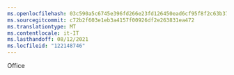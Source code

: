 ```yaml
---
ms.openlocfilehash: 03c590a5c6745e396fd266e23fd126450ead6cf95f8f2c63b371633e8d061cc0
ms.sourcegitcommit: c72b2f603e1eb3a4157f00926df2e263831ea472
ms.translationtype: MT
ms.contentlocale: it-IT
ms.lasthandoff: 08/12/2021
ms.locfileid: "122148746"
---
```

 Office 